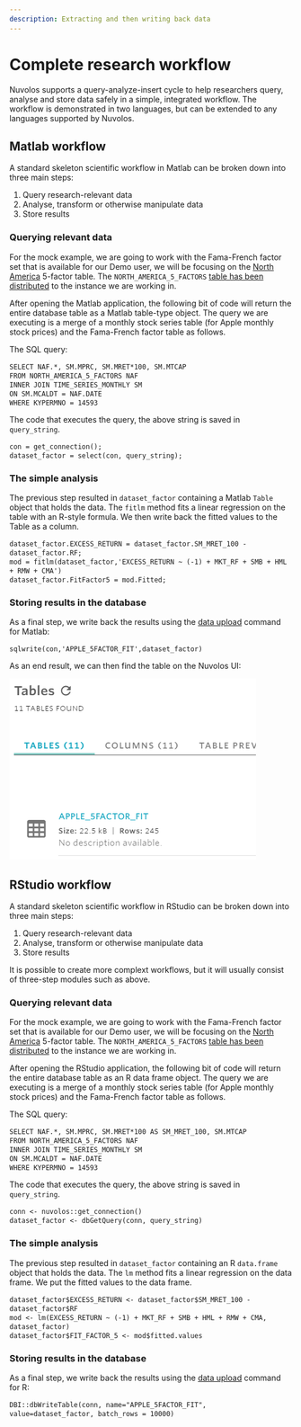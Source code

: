 ```yaml
---
description: Extracting and then writing back data
---
```


# Complete research workflow

Nuvolos supports a query-analyze-insert cycle to help researchers query, analyse and store data safely in a simple, integrated workflow. The workflow is demonstrated in two languages, but can be extended to any languages supported by Nuvolos.

## Matlab workflow

A standard skeleton scientific workflow in Matlab can be broken down into three main steps:

1. Query research-relevant data
2. Analyse, transform or otherwise manipulate data
3. Store results

### Querying relevant data

For the mock example, we are going to work with the Fama-French factor set that is available for our Demo user, we will be focusing on the [North America](https://mba.tuck.dartmouth.edu/pages/faculty/ken.french/Data_Library/f-f_5developed.html) 5-factor table. The `NORTH_AMERICA_5_FACTORS`  [table has been distributed](../work-with-data.md#distribute-data-you-need) to the instance we are working in.

After opening the Matlab application, the following bit of code will return the entire database table as a Matlab table-type object. The query we are executing is a merge of a monthly stock series table \(for Apple monthly stock prices\) and the Fama-French factor table as follows.

The SQL query:

```text
SELECT NAF.*, SM.MPRC, SM.MRET*100, SM.MTCAP 
FROM NORTH_AMERICA_5_FACTORS NAF 
INNER JOIN TIME_SERIES_MONTHLY SM 
ON SM.MCALDT = NAF.DATE 
WHERE KYPERMNO = 14593
```

The code that executes the query, the above string is saved in `query_string`.

```text
con = get_connection();
dataset_factor = select(con, query_string);
```

### The simple analysis

The previous step resulted in `dataset_factor` containing a Matlab `Table` object that holds the data. The `fitlm` method fits a linear regression on the table with an R-style formula. We then write back the fitted values to the Table as a column.

```text
dataset_factor.EXCESS_RETURN = dataset_factor.SM_MRET_100 - dataset_factor.RF;
mod = fitlm(dataset_factor,'EXCESS_RETURN ~ (-1) + MKT_RF + SMB + HML + RMW + CMA')
dataset_factor.FitFactor5 = mod.Fitted;
```

### Storing results in the database

As a final step, we write back the results using the [data upload](../upload-data-to-nuvolos/small-data-upload-scripts.md#3-matlab) command for Matlab:

```text
sqlwrite(con,'APPLE_5FACTOR_FIT',dataset_factor)
```

As an end result, we can then find the table on the Nuvolos UI:

![](../../.gitbook/assets/screenshot-2021-03-04-113019.png)

## RStudio workflow

A standard skeleton scientific workflow in RStudio can be broken down into three main steps:

1. Query research-relevant data
2. Analyse, transform or otherwise manipulate data
3. Store results

It is possible to create more complext workflows, but it will usually consist of three-step modules such as above.

### Querying relevant data

For the mock example, we are going to work with the Fama-French factor set that is available for our Demo user, we will be focusing on the [North America](https://mba.tuck.dartmouth.edu/pages/faculty/ken.french/Data_Library/f-f_5developed.html) 5-factor table. The `NORTH_AMERICA_5_FACTORS`  [table has been distributed](../work-with-data.md#distribute-data-you-need) to the instance we are working in.

After opening the RStudio application, the following bit of code will return the entire database table as an R data frame object. The query we are executing is a merge of a monthly stock series table \(for Apple monthly stock prices\) and the Fama-French factor table as follows.

The SQL query:

```text
SELECT NAF.*, SM.MPRC, SM.MRET*100 AS SM_MRET_100, SM.MTCAP 
FROM NORTH_AMERICA_5_FACTORS NAF 
INNER JOIN TIME_SERIES_MONTHLY SM 
ON SM.MCALDT = NAF.DATE 
WHERE KYPERMNO = 14593
```

The code that executes the query, the above string is saved in `query_string`.

```text
conn <- nuvolos::get_connection()
dataset_factor <- dbGetQuery(conn, query_string)
```

### The simple analysis

The previous step resulted in `dataset_factor` containing an R `data.frame` object that holds the data. The `lm` method fits a linear regression on the data frame. We put the fitted values to the data frame.

```text
dataset_factor$EXCESS_RETURN <- dataset_factor$SM_MRET_100 - dataset_factor$RF
mod <- lm(EXCESS_RETURN ~ (-1) + MKT_RF + SMB + HML + RMW + CMA, dataset_factor)
dataset_factor$FIT_FACTOR_5 <- mod$fitted.values
```

### Storing results in the database

As a final step, we write back the results using the [data upload](../upload-data-to-nuvolos/small-data-upload-scripts.md#2-r) command for R:

```text
DBI::dbWriteTable(conn, name="APPLE_5FACTOR_FIT", value=dataset_factor, batch_rows = 10000)
```






